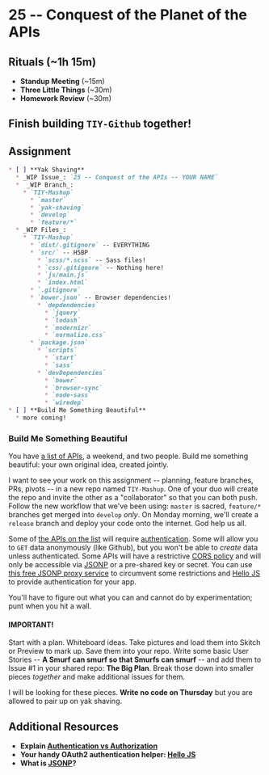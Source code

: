 # 25 -- Conquest of the Planet of the APIs

## Rituals (~1h 15m)

* **Standup Meeting** (~15m)
* **Three Little Things** (~30m)
* **Homework Review** (~30m)

## Finish building `TIY-Github` together!

## Assignment

```markdown
* [ ] **Yak Shaving**
  * _WIP Issue_: `25 -- Conquest of the APIs -- YOUR NAME`
  *  _WIP Branch_:
    * `TIY-Mashup`
      * `master`
      * `yak-shaving`
      * `develop`
      * `feature/*`
  * _WIP Files_:
    * `TIY-Mashup`
      * `dist/.gitignore` -- EVERYTHING
      * `src/` -- H5BP
        * `scss/*.scss` -- Sass files!
        * `css/.gitignore` -- Nothing here!
        * `js/main.js`
        * `index.html`
      * `.gitignore`
      * `bower.json` -- Browser dependencies!
        * `depdendencies`
          * `jquery`
          * `lodash`
          * `modernizr`
          * `normalize.css`
      * `package.json`
        * `scripts`
          * `start`
          * `sass`
        * `devDependencies`
          * `bower`
          * `browser-sync`
          * `node-sass`
          * `wiredep`
* [ ] **Build Me Something Beautiful**
  * more coming!
```

### Build Me Something Beautiful

You have [a list of APIs](../APIs.md), a weekend, and two people. Build me something beautiful: your own original idea, created jointly.

I want to see your work on this assignment -- planning, feature branches, PRs, pivots -- in a new repo named `TIY-Mashup`. One of your duo will create the repo and invite the other as a "collaborator" so that you can both push. Follow the new workflow that we've been using: `master` is sacred, `feature/*` branches get merged into `develop` _only_. On Monday morning, we'll create a `release` branch and deploy your code onto the internet. God help us all.

Some of [the APIs on the list](../APIs.md) will require [authentication](http://j.mp/1KszrLN). Some will allow you to `GET` data anonymously (like Github), but you won't be able to _create_ data unless authenticated. Some APIs will have a restrictive [CORS policy](http://j.mp/1L4sYp6) and will only be accessible via [JSONP](http://j.mp/1L4txz5) or a pre-shared key or secret. You can use [this free JSONP proxy service](http://jsonp.herokuapp.com/) to circumvent some restrictions and [Hello JS](http://adodson.com/hello.js/) to provide authentication for your app.

You'll have to figure out what you can and cannot do by experimentation; punt when you hit a wall.

#### IMPORTANT!

Start with a plan. Whiteboard ideas. Take pictures and load them into Skitch or Preview to mark up. Save them into your repo. Write some basic User Stories -- **A Smurf can smurf so that Smurfs can smurf** -- and add them to Issue #1 in your shared repo: **The Big Plan**. Break those down into smaller pieces _together_ and make additional issues for them.

I will be looking for these pieces. **Write no code on Thursday** but you are allowed to pair up on yak shaving.

## Additional Resources

* **Explain [Authentication vs Authorization](http://j.mp/17ihbnR)**
* **Your handy OAuth2 authentication helper: [Hello JS](http://adodson.com/hello.js/)**
* **What is [JSONP](http://j.mp/1L4txz5)?**
